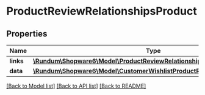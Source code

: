 # ProductReviewRelationshipsProduct

## Properties
Name | Type | Description | Notes
------------ | ------------- | ------------- | -------------
**links** | [**\Rundum\Shopware6\Model\ProductReviewRelationshipsProductLinks**](ProductReviewRelationshipsProductLinks.md) |  | [optional] 
**data** | [**\Rundum\Shopware6\Model\CustomerWishlistProductRelationshipsProductData**](CustomerWishlistProductRelationshipsProductData.md) |  | [optional] 

[[Back to Model list]](../../README.md#documentation-for-models) [[Back to API list]](../../README.md#documentation-for-api-endpoints) [[Back to README]](../../README.md)

